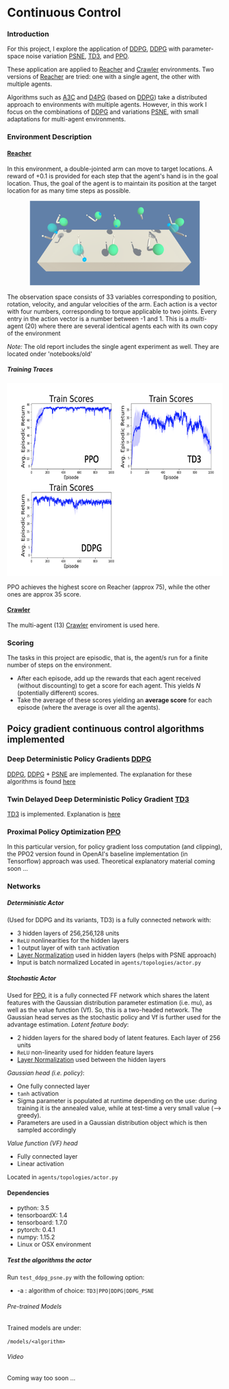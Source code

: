 [actor-critic]: assets/actor-critic.png

[image1]: assets/reachers.gif
[image2]: assets/crawler.png
[discounted_state_visitation]: assets/discounted_state_visitation.png
[Reacher]: https://github.com/Unity-Technologies/ml-agents/blob/master/docs/Learning-Environment-Examples.md#reacher 
[Crawler]: https://github.com/Unity-Technologies/ml-agents/blob/master/docs/Learning-Environment-Examples.md#crawler

[PPO]:   https://arxiv.org/pdf/1707.06347.pdf
[A3C]:   https://arxiv.org/pdf/1602.01783.pdf
[D4PG]: https://openreview.net/pdf?id=SyZipzbCb
[DQN]:  https://storage.googleapis.com/deepmind-media/dqn/DQNNaturePaper.pdf

[DPG]:  http://proceedings.mlr.press/v32/silver14.pdf
[DDPG]: https://arxiv.org/pdf/1509.02971.pdf
[PSNE]:  https://arxiv.org/pdf/1706.01905.pdf
[TD3]: https://arxiv.org/pdf/1802.09477.pdf

[karpathy_rl_blog]: http://karpathy.github.io/2016/05/31/rl/
[lilian_weng_policy_gradient]:https://lilianweng.github.io/lil-log/2018/04/08/policy-gradient-algorithms.html#policy-gradient
[Layer Normalization]: https://arxiv.org/abs/1607.06450
# Continuous Control
### Introduction

For this project, I explore the application of [DDPG], [DDPG] with parameter-space noise variation [PSNE], [TD3], and [PPO].
 
These application are applied to [Reacher] and [Crawler] environments. Two versions of [Reacher] are tried: one with a single agent, the other with multiple agents. 

Algorithms such as [A3C] and [D4PG] (based on [DDPG]) take a distributed approach to environments with multiple agents. However, in this work I focus on the combinations of [DDPG] and variations [PSNE], with small adaptations for multi-agent environments.


### Environment Description

#### [Reacher]

In this environment, a double-jointed arm can move to target locations. A reward of +0.1 is provided for each step that the agent's hand is in the goal location. Thus, the goal of the agent is to maintain its position at the target location for as many time steps as possible.

<div style="text-align: center"><img src="assets/reachers_frozen.png" alt="Reacher" width="400" height="200" ></div>

The observation space consists of 33 variables corresponding to position, rotation, velocity, and angular velocities of the arm. Each action is a vector with four numbers, corresponding to torque applicable to two joints. Every entry in the action vector is a number between -1 and 1.
This is a *multi*-agent (20) where there are several identical agents each with its own copy of the environment

*Note:* The old report includes the single agent experiment as well. They are located onder 'notebooks/old'

##### Training Traces
<div style="text-align: center"><img src="assets/Comparative_Results.png" alt="Train Comparisons" width="700" height="450" ></div>

PPO achieves the highest score on Reacher (approx 75), while the other ones are approx 35 score.


#### [Crawler]
The multi-agent (13) [Crawler] enviroment is used here.


### Scoring
The tasks in this project are episodic, that is, the agent/s run for a finite number of steps on the environment.
- After each episode, add up the rewards that each agent received (without discounting) to get a score for each agent.  This yields *N* (potentially different) scores.
- Take the average of these scores yielding an **average score** for each episode (where the average is over all the agents).


## Poicy gradient continuous control algorithms implemented

### Deep Deterministic Policy Gradients [DDPG]
[DDPG], [DDPG] + [PSNE] are implemented. The explanation for these algorithms is found
[here](ddpg.md)


### Twin Delayed Deep Deterministic Policy Gradient [TD3]
[TD3] is implemented. Explanation is [here](td3.md)


### Proximal Policy Optimization [PPO]
In this particular version, for policy gradient loss computation (and clipping), the PPO2 version found in OpenAI's baseline implementation (in Tensorflow) approach was used.
Theoretical explanatory material coming soon ...


### Networks
##### Deterministic Actor
(Used for DDPG and its variants, TD3) is a fully connected network with:
 - 3 hidden layers of 256,256,128 units
 - `ReLU` nonlinearities for the hidden layers
 - 1 output layer of with `tanh` activation
 - [Layer Normalization] used in hidden layers (helps with PSNE approach)
 - Input is batch normalized
Located in `agents/topologies/actor.py`

##### Stochastic Actor
Used for [PPO], it is a fully connected FF network which shares the latent features with the Gaussian distribution parameter estimation (i.e. mu), as well as the value function (Vf).
So, this is a two-headed network. The Gaussian head serves as the stochastic policy and Vf is further used for the advantage estimation.
*Latent feature body*:
- 2 hidden layers for the shared body of latent features. Each layer of 256 units
- `ReLU` non-linearity used for hidden feature layers
- [Layer Normalization] used between the hidden layers

*Gaussian head (i.e. policy)*:
- One fully connected layer
- `tanh` activation
- Sigma parameter is populated at runtime depending on the use: during training it is the annealed value, while at test-time a very small value (--> greedy).
- Parameters are used in a Gaussian distribution object which is then sampled accordingly

*Value function (VF) head*
- Fully connected layer
- Linear activation

Located in `agents/topologies/actor.py`


#### Dependencies
* python: 3.5
* tensorboardX: 1.4
* tensorboard: 1.7.0
* pytorch: 0.4.1
* numpy: 1.15.2
* Linux or OSX environment


##### Test the algorithms the actor
Run `test_ddpg_psne.py` with the following option:
* -a : algorithm of choice: `TD3|PPO|DDPG|DDPG_PSNE`


###### Pre-trained Models
Trained models are under:

`/models/<algorithm>`


###### Video
Coming way too soon ...










